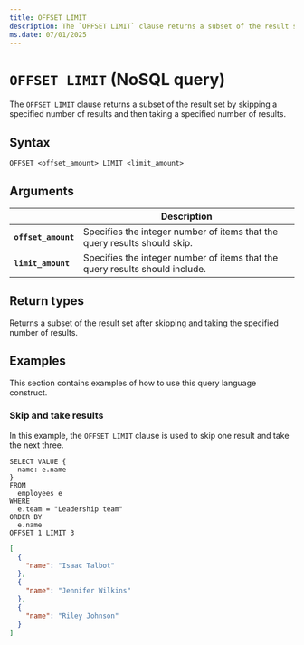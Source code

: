 ```yaml
---
title: OFFSET LIMIT
description: The `OFFSET LIMIT` clause returns a subset of the result set by skipping a specified number of results and then taking a specified number of results.
ms.date: 07/01/2025
---
```


# `OFFSET LIMIT` (NoSQL query)

The `OFFSET LIMIT` clause returns a subset of the result set by skipping a specified number of results and then taking a specified number of results.

## Syntax

```nosql
OFFSET <offset_amount> LIMIT <limit_amount>
```

## Arguments

| | Description |
| --- | --- |
| **`offset_amount`** | Specifies the integer number of items that the query results should skip. |
| **`limit_amount`** | Specifies the integer number of items that the query results should include. |

## Return types

Returns a subset of the result set after skipping and taking the specified number of results.

## Examples

This section contains examples of how to use this query language construct.

### Skip and take results

In this example, the `OFFSET LIMIT` clause is used to skip one result and take the next three.

```nosql
SELECT VALUE {
  name: e.name
}
FROM
  employees e
WHERE
  e.team = "Leadership team"
ORDER BY
  e.name
OFFSET 1 LIMIT 3
```

```json
[
  {
    "name": "Isaac Talbot"
  },
  {
    "name": "Jennifer Wilkins"
  },
  {
    "name": "Riley Johnson"
  }
]
```
